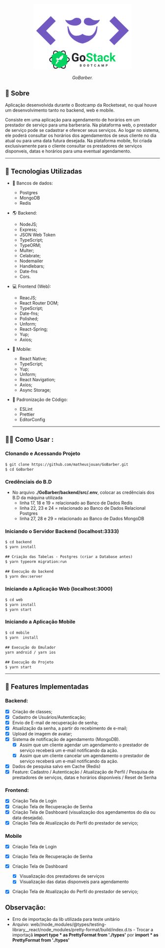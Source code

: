 

<p align="center">
<img src="https://github.com/matheusjouan/GoBarber/blob/master/GoBarber.png" width="320px"/>
<p align="center"><i>GoBarber.</i></p>
</p>


## 📔 Sobre

Aplicação desenvolvida durante o Bootcamp da Rocketseat, no qual houve um desenvolvimento tanto no backend, web e mobile.

Consiste em uma aplicação para agendamento de horários em um prestador de serviço para uma barberaria.
Na plataforma web, o prestador de serviço pode se cadastrar e oferecer seus serviços. Ao logar no sistema, ele poderá consultar os horários dos agendamentos de seus cliente no dia atual ou para uma data futura desejada.
Na plataforma mobile, foi criada exclusivamente para o cliente consultar os prestadores de serviços disponveis, datas e horários para uma eventual agendamento.

---

## :rocket: Tecnologias Utilizadas

- :floppy_disk: Bancos de dados:
  - Postgres
  - MongoDB
  - Redis

- 🌎 Backend:
  - NodeJS;
  - Express;
  - JSON Web Token
  - TypeScript;
  - TypeORM;
  - Multer;
  - Celabrate;
  - Nodemailer
  - Handlebars;
  - Date-fns
  - Cors.
  
- 💻 Frontend (Web):
  - ReacJS;
  - React Router DOM;
  - TypeScript;
  - Date-fns;
  - Polished;
  - Unform;
  - React-Spring;
  - Yup;
  - Axios;
  
- 📱  Mobile:
  - React Native;
  - TypeScript;
  - Yup;
  - Unform;
  - React Navigation;
  - Axios;
  - Async Storage;
  
- 📔 Padronização de Código:
  - ESLint
  - Prettier
  - EditorConfig
  
  ---
  
## 👨‍💻️ Como Usar  :

    
### Clonando e Acessando Projeto
```shell
$ git clone https://github.com/matheusjouan/GoBarber.git
$ cd GoBarber
```

### Credênciais do B.D
 - No arquivo **./GoBarber/backend/src/.env**, colocar as credênciais dos B.D da máquina utilizada
    - linha 17, 18 e 19 = relacionado ao Banco de Dados Redis
    - linha 22, 23 e 24 = relacionado ao Banco de Dados Relacional Postgres
    - linha 27, 28 e 29 = relacionado ao Banco de Dados MongoDB

### Iniciando o Servidor Backend (localhost:3333)
```shell
$ cd backend
$ yarn install

## Criação das Tabelas - Postgres (criar a Database antes)
$ yarn typeorm migration:run

## Execução do backend
$ yarn dev:server
```

### Iniciando a Aplicação Web (localhost:3000)
```shell
$ cd web
$ yarn install
$ yarn start
```

### Iniciando a Aplicação Mobile
```shell
$ cd mobile
$ yarn  install

## Execução do Emulador
yarn android / yarn ios

## Execução do Projeto
$ yarn start
```

---

## :hammer: Features Implementadas

### Backend:

  - [x] Criação de classes;
  - [x] Cadastro de Usuários/Autenticação;
  - [x] Envio de E-mail de recuperação de senha;
  - [x] Atualização da senha, a partir do recebimento de e-mail;
  - [x] Upload de imagem de avatar;
  - [x] Sistema de notificação de agendamento (MongoDB). 
     - [x] Assim que um cliente agendar um agendamento o prestador de serviço receberá um e-mail notificando da ação.
     - [x] Assim que um cliente cancelar um agendamento o prestador de serviço receberá um e-mail notificando da ação.
  - [x] Dados de pesquisa salvo em Cache (Redis)
  - [x] Feature: Cadastro / Autenticação / Atualização de Perfil / Pesquisa de prestadores de serviços, datas e horários disponíveis / Reset de Senha 

### Frontend:
  - [x] Criação Tela de Login
  - [x] Criação Tela de Recuperação de Senha
  - [x] Criação Tela de Dashboard (visualização dos agendamentos do dia ou data desejada).
  - [x] Criação Tela de Atualização do Perfil do prestador de serviço;

### Mobile

  - [x] Criação Tela de Login
  - [x] Criação Tela de Recuperação de Senha
  - [x] Criação Tela de Dashboard
     - [x] Visualização dos prestadores de serviços
     - [x] Visualização das datas disponveis para agendamento
  - [x] Criação Tela de Atualização do Perfil do prestador de serviço;
  
  
  ## Observação:
   - Erro de importação da lib utilizada para teste unitário
   - Arquivo: web//node_modules/@types/testing-library__react/node_modules/pretty-format/build/index.d.ts
    - Trocar a importaçã **import type * as PrettyFormat from './types'** por **import * as PrettyFormat from './types'** 
